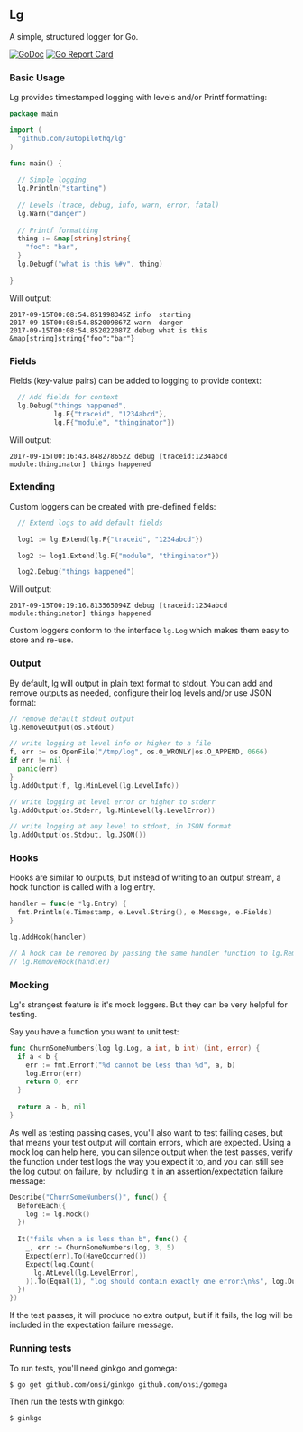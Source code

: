 ## Lg

A simple, structured logger for Go.

[![GoDoc](https://godoc.org/github.com/autopilothq/lg?status.svg)](https://godoc.org/github.com/autopilothq/lg)
[![Go Report Card](https://goreportcard.com/badge/github.com/autopilothq/lg)](https://goreportcard.com/report/github.com/autopilothq/lg)


### Basic Usage

Lg provides timestamped logging with levels and/or Printf formatting:

```go
package main

import (
  "github.com/autopilothq/lg"
)

func main() {
  
  // Simple logging
  lg.Println("starting")
  
  // Levels (trace, debug, info, warn, error, fatal)
  lg.Warn("danger")
  
  // Printf formatting
  thing := &map[string]string{
    "foo": "bar",
  }
  lg.Debugf("what is this %#v", thing)
  
}
```

Will output:

```
2017-09-15T00:08:54.851998345Z info  starting
2017-09-15T00:08:54.852009867Z warn  danger
2017-09-15T00:08:54.852022087Z debug what is this &map[string]string{"foo":"bar"}
```



### Fields

Fields (key-value pairs) can be added to logging to provide context:

```go
  // Add fields for context
  lg.Debug("things happened",
           lg.F{"traceid", "1234abcd"},
           lg.F{"module", "thinginator"})

```

Will output:

```
2017-09-15T00:16:43.848278652Z debug [traceid:1234abcd module:thinginator] things happened
```





### Extending

Custom loggers can be created with pre-defined fields:

```go
  // Extend logs to add default fields

  log1 := lg.Extend(lg.F{"traceid", "1234abcd"})

  log2 := log1.Extend(lg.F{"module", "thinginator"})

  log2.Debug("things happened")
```

Will output:

```
2017-09-15T00:19:16.813565094Z debug [traceid:1234abcd module:thinginator] things happened
```



Custom loggers conform to the interface `lg.Log` which makes them easy to store and re-use.





### Output



By default, lg will output in plain text format to stdout. You can add and remove outputs as needed, configure their log levels and/or use JSON format:



```go
// remove default stdout output
lg.RemoveOutput(os.Stdout) 

// write logging at level info or higher to a file
f, err := os.OpenFile("/tmp/log", os.O_WRONLY|os.O_APPEND, 0666)
if err != nil {
  panic(err)
}
lg.AddOutput(f, lg.MinLevel(lg.LevelInfo))

// write logging at level error or higher to stderr
lg.AddOutput(os.Stderr, lg.MinLevel(lg.LevelError))

// write logging at any level to stdout, in JSON format
lg.AddOutput(os.Stdout, lg.JSON())
```





### Hooks

Hooks are similar to outputs, but instead of writing to an output stream, a hook function is called with a log entry.



```go
handler = func(e *lg.Entry) {
  fmt.Println(e.Timestamp, e.Level.String(), e.Message, e.Fields)
}

lg.AddHook(handler)

// A hook can be removed by passing the same handler function to lg.RemoveHook:
// lg.RemoveHook(handler)
```





### Mocking

Lg's strangest feature is it's mock loggers. But they can be very helpful for testing.

Say you have a function you want to unit test:

```go
func ChurnSomeNumbers(log lg.Log, a int, b int) (int, error) {
  if a < b {
    err := fmt.Errorf("%d cannot be less than %d", a, b)
    log.Error(err)
    return 0, err
  }
  
  return a - b, nil
}
```



As well as testing passing cases, you'll also want to test failing cases, but that means your test output will contain errors, which are expected. Using a mock log can help here, you can silence output when the test passes, verify the function under test logs the way you expect it to, and you can still see the log output on failure, by including it in an assertion/expectation failure message:

```go
Describe("ChurnSomeNumbers()", func() {
  BeforeEach({
    log := lg.Mock()
  })
  
  It("fails when a is less than b", func() {
    _, err := ChurnSomeNumbers(log, 3, 5)
    Expect(err).To(HaveOccurred())
    Expect(log.Count(
      lg.AtLevel(lg.LevelError),
    )).To(Equal(1), "log should contain exactly one error:\n%s", log.Dump())
  })
})
```

If the test passes, it will produce no extra output, but if it fails, the log will be included in the expectation failure message.



### Running tests

To run tests, you'll need ginkgo and gomega:

```
$ go get github.com/onsi/ginkgo github.com/onsi/gomega
```

Then run the tests with ginkgo:

```
$ ginkgo
```
